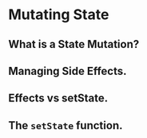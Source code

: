 # Mutating State

## What is a State Mutation?

## Managing Side Effects.

## Effects vs setState.

## The `setState` function.
